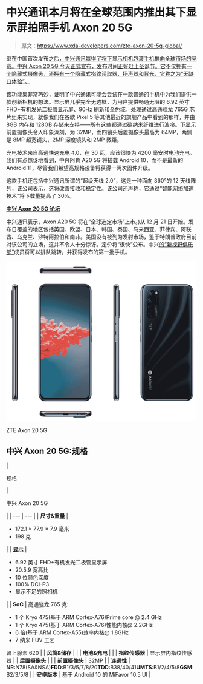 # 中兴通讯本月将在全球范围内推出其下显示屏拍照手机 Axon 20 5G

> 原文：<https://www.xda-developers.com/zte-axon-20-5g-global/>

继在中国首次发布[之后，中兴通讯赢得了将下显示相机包装手机推向全球市场的竞赛。中兴 Axon 20 5G 今天正式宣布，发布时间正好赶上圣诞节。它不仅拥有一个隐藏式摄像头，还拥有一个隐藏式指纹读取器、扬声器和背光，它称之为“无缺口体验”。](https://www.xda-developers.com/zte-axon-20-5g-china-launch-first-smartphone-under-display-camera/)

该功能集非常巧妙，证明了中兴通讯可能会尝试在一款普通的手机中为我们提供一款创新相机的想法。显示屏几乎完全无边框，为用户提供畅通无阻的 6.92 英寸 FHD+有机发光二极管显示屏、90Hz 刷新和全色域。处理通过高通骁龙 765G 芯片组来实现，就像我们在谷歌 Pixel 5 等其他最近的旗舰产品中看到的那样，并由 8GB 内存和 128GB 存储来支持——所有这些都通过碳纳米纤维进行液冷。下显示前置摄像头令人印象深刻，为 32MP，而四镜头后置摄像头最高为 64MP，两侧是 8MP 超宽镜头，2MP 深度镜头和 2MP 微距。

充电技术来自高通快速充电 4.0，在 30 瓦，应该很快为 4200 毫安时电池充电。我们有点惊讶地看到，中兴阿肯 A20 5G 将搭载 Android 10，而不是最新的 Android 11，尽管我们希望高规格设备将获得一两次固件升级。

这款手机还包括中兴通讯所谓的“超级天线 2.0”，这是一种面向 360°的 12 天线阵列，该公司表示，这将改善接收和稳定性。该公司还声称，它通过“智能网络加速技术”将下载量提高了 30%。

**[中兴 Axon 20 5G 论坛](https://forum.xda-developers.com/c/zte-axon-20-5g.11461/)**

中兴通讯表示，Axon A20 5G 将在“全球选定市场”上市。)从 12 月 21 日开始。发布日覆盖的地区包括英国、欧盟、日本、韩国、泰国、马来西亚、菲律宾、阿联酋、乌克兰、沙特阿拉伯和南非。美国没有被列为发射市场，鉴于特朗普政府目前对该公司的立场，这并不令人十分惊讶。定价将“很快”公布。中兴[的“新视野俱乐部”](https://events.ztedevices.com/zte-subscription-page)成员将可以排队跳转，并获得发布的第一批手机。

 <picture>![The ZTE Axon 20 5G is the first ever smartphone to feature an under-display camera, and it’s surprisingly very cheap.](img/4e8c2d843fd4b302e2953270e6a7ab25.png)</picture> 

ZTE Axon 20 5G

## 中兴 Axon 20 5G:规格

| 

规格

 | 

中兴 Axon 20 5G

 |
| --- | --- |
| **尺寸&重量** | 

*   172.1 × 77.9 × 7.9 毫米
*   198 克

 |
| **显示** | 

*   6.92 英寸 FHD+有机发光二极管显示屏
*   20.5:9 宽高比
*   10 位颜色深度
*   100% DCI-P3
*   显示不足的照相机

 |
| **SoC** | 高通骁龙 765 克:

*   1 个 Kryo 475(基于 ARM Cortex-A76)Prime core @ 2.4 GHz
*   1 个 Kryo 475(基于 ARM Cortex-A76)性能内核@ 2.2GHz
*   6 倍(基于 ARM Cortex-A55)效率内核@ 1.8GHz
*   7 纳米 EUV 工艺

肾上腺素 620 |
| **风筒&储存** |  |
| **电池&充电** |  |
| **指纹传感器** | 显示屏内指纹传感器 |
| **后置摄像头** |  |
| **前置摄像头** | 32MP |
| **连通性** | **NR**:N78(SA&NSA)**FDD**:B1/3/5/7/8/20**TDD**:B38/40/41**UMTS**:B1/2/4/5/8**GSM**:B2/3/5/8 |
| **安卓版本** | 基于 Android 10 的 MiFavor 10.5 UI |